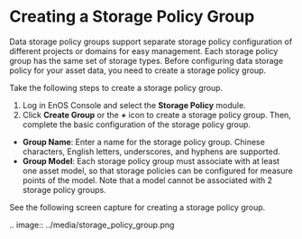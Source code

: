 # Creating a Storage Policy Group
Data storage policy groups support separate storage policy configuration of different projects or domains for easy management. Each storage policy group has the same set of storage types. Before configuring data storage policy for your asset data, you need to create a storage policy group.

Take the following steps to create a storage policy group.

1. Log in EnOS Console and select the **Storage Policy** module. 
2. Click **Create Group** or the **+** icon to create a storage policy group. Then, complete the basic configuration of the storage policy group.

- **Group Name**: Enter a name for the storage policy group. Chinese characters, English letters, underscores, and hyphens are supported.
- **Group Model**: Each storage policy group must associate with at least one asset model, so that storage policies can be configured for measure points of the model. Note that a model cannot be associated with 2 storage policy groups.

See the following screen capture for creating a storage policy group.

.. image:: ../media/storage_policy_group.png

<!--end-->